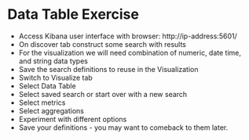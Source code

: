 # Data Table Exercise #

* Access Kibana user interface with browser: http://ip-address:5601/
* On discover tab construct some search with results
* For the visualization we will need combination of numeric, date time, and string data types
* Save the search definitions to reuse in the Visualization
* Switch to Visualize tab
* Select Data Table
* Select saved search or start over with a new search
* Select metrics
* Select aggregations
* Experiment with different options
* Save your definitions - you may want to comeback to them later.